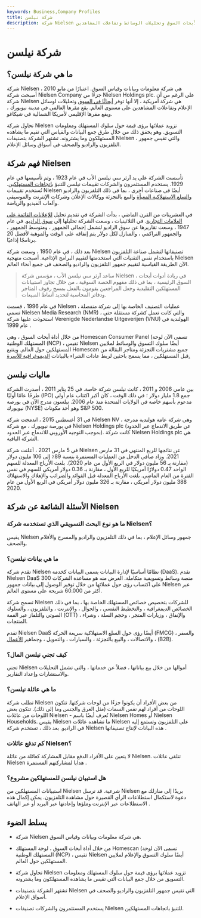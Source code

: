 ```yaml
---
keywords: Business,Company Profiles
title: شركة نيلسن
description: شركة Nielsen هي مزود عالمي لأبحاث السوق وتحليلات الوسائط وتفاعلات المشاهدين.
---
```


# شركة نيلسن
## ما هي شركة نيلسن؟

شركة Nielsen هي شركة معلومات وبيانات وقياس السوق. اعتبارًا من مايو 2010 ، أصبحت شركة Nielsen Company جزءًا من Nielsen Holdings plc. على الرغم من أن شركة Nielsen هي شركة أمريكية ، إلا أنها توفر [أبحاثًا في السوق](/market-research) وتحليلات لوسائل الإعلام وتفاعلات المشاهدين على مستوى العالم. يقع مقرها العالمي في مدينة نيويورك ، ويقع مقرها الإقليمي لأمريكا الشمالية في شيكاغو.

تحاول شركة Nielsen تزويد عملائها برؤى قيمة حول سلوك المستهلك ومعلومات التسويق. وهو يحقق ذلك من خلال طرق جمع البيانات والقياس التي تقيم ما يشاهده المستهلكون وما يشترونه. تشتهر الشركة بتصنيفات Nielsen ، والتي تقيس جمهور التلفزيون والراديو والصحف في أسواق وسائل الإعلام.

## فهم شركة Nielsen

تأسست الشركة على يد آرثر سي نيلسن الأب في عام 1923 ، وتم تأسيسها في عام 1929. يستخدم المستثمرون والشركات تقييمات نيلسن للتنبؤ [باتجاهات المستهلكين](/consumer-spending). تُستخدم تقييمات Nielsen أيضًا في صناعات أخرى ، بما في ذلك التلفزيون والراديو [والسلع الاستهلاكية المعبأة](/cpg) والبيع بالتجزئة ووكالات الإعلان وشركات الإنترنت والموسيقى وألعاب الفيديو والرياضة.

في العشرينات من القرن الماضي ، بدأت الشركة في تقديم تحليل [للإعلانات القائمة على العلامات التجارية](/advertising-budget). في الثلاثينيات ، وسعت الشركة تحليلها إلى [سوق الراديو](/sector-analysis). في عام 1947 ، وسعت تقاريرها عن سوق الراديو لتشمل إجمالي الجمهور ، ومتوسط الجمهور ، والجمهور التراكمي ، والمنازل لكل دولار يتم إنفاقه على الوقت والموهبة لأفضل 20 برنامجًا إذاعيًا.

بعد ذلك ، في عام 1950 ، وسعت شركة Nielsen تصنيفاتها لتشمل صناعة التلفزيون باستخدام نفس التقنيات التي استخدمتها لتقييم البرامج الإذاعية. أصبحت منهجية Nielsen الآن الطريقة القياسية لتقييم جمهور التلفزيون والراديو والصحف في جميع أنحاء العالم.

> ساعد آرثر سي نيلسن الأب ، مؤسس شركة Nielsen ، في ريادة أدوات أبحاث السوق الرئيسية ، بما في ذلك مفهوم الحصة السوقية ، من خلال تجاوز استبيانات المستهلكين التقليدية وجعل المراجعين يقومون بالفعل بمسح رفوف المتاجر ودفاتر المحاسبة لتحديد أنماط المبيعات.

>

في عام 1996 ، قسمت Nielsen عمليات التصنيف الخاصة بها إلى شركة منفصلة ، تسمى Nielsen Media Research (NMR) ، والتي كانت تعمل كشركة مستقلة حتى استحوذت عليها شركة Verenigde Nederlandse Uitgeverijen (VNU) الهولندية في عام 1999 .

من خلال أداة أبحاث السوق ، وهي Homescan Consumer Panel (تسمى الآن لوحة المستهلك الوطنية (NCP) ، تقيس Nielsen أيضًا سلوك التسوق والوسائط لملايين المستهلكين حول العالم. ويتتبع Homescan جميع مشتريات التجزئة ومتاجر البقالة من قبل المستهلكين ، مما يسمح باحثين لربط عادات الشراء بالبيانات [الديموغرافية للأسرة.](/demographics)

## ماليات نيلسن

بين عامي 2006 و 2011 ، كانت نيلسن شركة خاصة. في 25 يناير 2011 ، أصدرت الشركة طرحًا عامًا أوليًا (IPO) جمع 1.8 مليار دولار ؛ في ذلك الوقت ، كان أكبر اكتتاب عام أولي مدعوم بأسهم خاصة في الولايات المتحدة منذ عام 2006. نيلسون مدرج الآن في بورصة نيويورك (NYSE) وهو أحد مكونات S&P 500.

في 31 أغسطس 2015 ، اندمجت شركة Nielsen NV ، وهي شركة عامة هولندية مدرجة في بورصة نيويورك ، مع شركة Nielsen Holdings plc (عن طريق الاندماج عبر الحدود بموجب التوجيه الأوروبي للاندماج عبر الحدود). كانت شركة Nielsen Holdings plc هي الشركة الباقية.

في 5 مارس 2021 ، أعلنت شركة Nielsen عن نتائجها للربع المنتهي في 31 مارس 2021. وزاد صافي الدخل من العمليات المستمرة بنسبة 89٪ إلى 106 مليون دولار (مقارنة بـ 56 مليون دولار في الربع الأول من عام 2020). بلغت الأرباح المعدلة للسهم الواحد 0.47 دولارًا أمريكيًا للربع الأول ، مقارنة بـ 0.36 دولار أمريكي للسهم في نفس الفترة من العام الماضي. بلغت الأرباح المعدلة قبل الفوائد والضرائب والإهلاك والاستهلاك 388 مليون دولار أمريكي ، مقارنة بـ 326 مليون دولار أمريكي في الربع الأول من عام 2020.

## الأسئلة الشائعة عن شركة Nielsen

### ما هو نوع البحث التسويقي الذي تستخدمه شركة Nielsen؟

يقيس Nielsen جمهور وسائل الإعلام ، بما في ذلك التلفزيون والراديو والمسرح والأفلام والصحف.

### ما هي بيانات نيلسن؟

تقدم شركة Nielsen نظامًا أساسيًا لإدارة البيانات يسمى البيانات كخدمة (DaaS). تقدم Nielsen DaaS 300 منصة وسائط وتسويقية متكاملة. الغرض منه هو مساعدة الشركات على اكتساب رؤى حول عملائها من خلال توفير الوصول إلى بيانات جمهور Nielsen عبر أكثر من 60.000 شريحة على مستوى العالم.

تسمح شركة Nielsen للشركات بتخصيص خصائص المستهلك الخاصة بها ، بما في ذلك الخصائص الديمغرافية ، والتخطيط النفسي ، والجوال ، والإنترنت ، والتلفزيون ، والسلوك الصوتي والتلفاز عبر القمة (OTT) ، والإنفاق ، وزيارات المتجر ، وحجم السلة ، وشراء المنتجات.

تقدم Nielsen DaaS أيضًا رؤى حول السلع الاستهلاكية سريعة الحركة (FMCG) ، والسفر ، والاتصالات ، والبيع بالتجزئة ، والسيارات ، والتمويل ، وجماهير [الأعمال](/btob) (B2B).

### كيف تجني نيلسن المال؟

تجني Nielsen أموالها من خلال بيع بياناتها ، فضلاً عن خدماتها ، والتي تشمل التحليلات والاستشارات وإعداد التقارير.

### ما هي عائلة نيلسن؟

تطلب شركة Nielsen من بعض الأفراد أن يكونوا جزءًا من لوحات شركتها. تتكون اللوحات من أفراد لهم نفس السمات (مثل العرق والجنس وما إلى ذلك). تتكون بعض اللوحات من عائلات Nielsen - تُعرف أيضًا باسم Nielsen Homes أو Nielsen Households. يقيس Nielsen ما تشاهده عائلات Nielsen على التلفزيون وتستمع إليه في الراديو. بعد ذلك ، تستخدم شركة Nielsen هذه البيانات لإنتاج تصنيفاتها .

### كم تدفع عائلات Nielsen؟

لا يتعين على الأفراد الدفع مقابل المشاركة كعائلة من عائلة Nielsen. تتلقى عائلات Nielsen هدايا لمشاركتهم المستمرة .

### هل استبيان نيلسن للمستهلكين مشروع؟

استبيانات المستهلكين من Nielsen شرعية. قد ترسل Nielsen بريدًا إلى منازلك مع دعوة لاستكمال استطلاعات الرأي القصيرة حول مشاهدة التلفزيون. يمكن إكمال هذه الاستطلاعات عبر الإنترنت وملؤها وإعادتها عبر البريد أو عبر الهاتف .

## يسلط الضوء

- شركة Nielsen هي شركة معلومات وبيانات وقياس السوق.

- من خلال أداة أبحاث السوق ، لوحة المستهلك Homescan (تسمى الآن لوحة المستهلك الوطنية (NCP) ، تقيس Nielsen أيضًا سلوك التسوق والإعلام لملايين المستهلكين حول العالم.

- تحاول شركة Nielsen تزويد عملائها برؤى قيمة حول سلوك المستهلك ومعلومات التسويق من خلال جمع البيانات التي تقيس ما يشاهده المستهلكون وما يشترونه.

- تشتهر الشركة بتصنيفات Nielsen التي تقيس جمهور التلفزيون والراديو والصحف في أسواق الإعلام.

- يستخدم المستثمرون والشركات تصنيفات Nielsen للتنبؤ باتجاهات المستهلكين.

